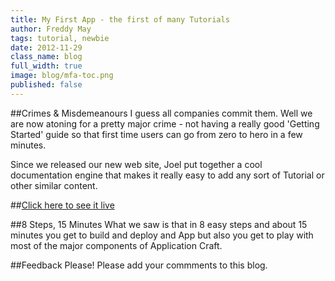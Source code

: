 ```yaml
---
title: My First App - the first of many Tutorials
author: Freddy May
tags: tutorial, newbie
date: 2012-11-29
class_name: blog
full_width: true
image: blog/mfa-toc.png
published: false
---
```


##Crimes & Misdemeanours
I guess all companies commit them. Well we are now atoning for a pretty major crime - not having a really good 'Getting Started' guide so that first time users can go from zero to hero in a few minutes.

Since we released our new web site, Joel put together a cool documentation engine that makes it really easy to add any sort of Tutorial or other similar content.

##[Click here to see it live](/developers/documentation/my-first-app/)

##8 Steps, 15 Minutes
What we saw is that in 8 easy steps and about 15 minutes you get to build and deploy and App but also you get to play with most of the major components of Application Craft. 

##Feedback Please!
Please add your commments to this blog.

